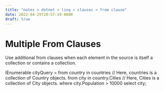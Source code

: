 ```yaml
---
title: "notes > dotnet > linq > clauses > from clause"
date: 2022-04-25T20:57:19-0600
draft: true
---
```

# Multiple From Clauses
Use additional from clauses when each element in the source is itself a collection or contains a collection.

IEnumerable<City> cityQuery =
from country in countries // Here, countries is a collection of Country objects.
from city in country.Cities // Here, Cities is a collection of City objects.
where city.Population > 10000
select city;